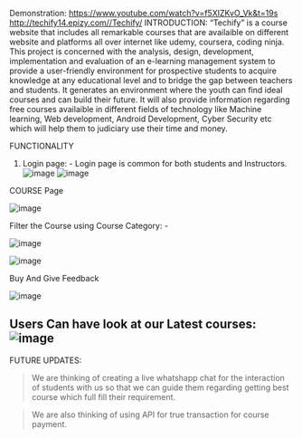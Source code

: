   Demonstration: https://www.youtube.com/watch?v=f5XIZKvO_Vk&t=19s
http://techify14.epizy.com//Techify/
INTRODUCTION:
“Techify” is a course website that includes all remarkable courses that are availaible on different website and platforms all over internet like udemy, coursera, coding ninja. This project is concerned with the analysis, design, development, implementation and evaluation of an e-learning management system to provide a user-friendly environment for prospective students to acquire knowledge at any educational level and to bridge the gap between teachers and students. It generates an environment where the youth can find ideal courses and can build their future. It will also provide information regarding free courses availaible in different fields of technology like Machine learning, Web development, Android Development, Cyber Security etc which will help them to judiciary use their time and money.

FUNCTIONALITY

1.	Login page: - Login page is common for both students and Instructors.
![image](https://user-images.githubusercontent.com/83232454/151224893-4adfc605-9a5f-4d65-a309-29a10ec718c3.png)
![image](https://user-images.githubusercontent.com/83232454/151225040-e8f5ea4d-7c9d-4acd-abe4-09ef55850432.png)

COURSE Page

![image](https://user-images.githubusercontent.com/83232454/151225875-703157f5-380e-49ab-80ba-112f41817255.png)


Filter the Course using Course Category: -


![image](https://user-images.githubusercontent.com/83232454/151225708-246d1b73-3821-4856-8094-6f31dd09de5e.png)

![image](https://user-images.githubusercontent.com/83232454/151225976-d728dbd1-e423-45e6-af58-99437afd813c.png)


Buy And Give Feedback

![image](https://user-images.githubusercontent.com/83232454/151226386-1883a0d0-83d0-4b1c-85d2-fbf4b00f9e6e.png)

Users Can have look at our Latest courses: 
![image](https://user-images.githubusercontent.com/83232454/151226622-1c7c6326-3616-45a6-b922-0b45152deef4.png)
-

FUTURE UPDATES:

> We are thinking of creating a live whatshapp chat for the interaction of students with us so that we can guide them regarding getting best course which full fill their requirement.


>	We are also thinking of using API for true transaction for course payment.





